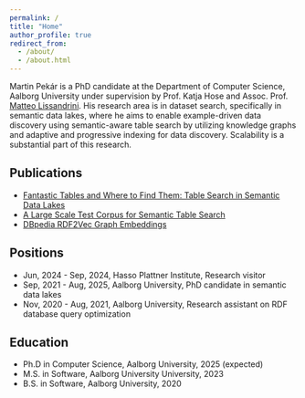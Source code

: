 ```yaml
---
permalink: /
title: "Home"
author_profile: true
redirect_from: 
  - /about/
  - /about.html
---
```


Martin Pekár is a PhD candidate at the Department of Computer Science, Aalborg University under supervision by Prof. Katja Hose and Assoc. Prof. [Matteo Lissandrini](https://lissandrini.com/).
His research area is in dataset search, specifically in semantic data lakes, where he aims to enable example-driven data discovery using semantic-aware table search by utilizing knowledge graphs and adaptive and progressive indexing for data discovery.
Scalability is a substantial part of this research.

Publications
------
- [Fantastic Tables and Where to Find Them: Table Search in Semantic Data Lakes](https://mrpekar98.github.io//publications/2025-03-25_fantastic_tables_and_where_to_find_them_table_search_in_semantic_data_lakes/)
- [A Large Scale Test Corpus for Semantic Table Search](https://mrpekar98.github.io//publications/2024-07-14_a_large_scale_test_corpus_for_semantic_table_search/)
- [DBpedia RDF2Vec Graph Embeddings](https://mrpekar98.github.io//publications/2022_DBpedia_RDF2Vec_Graph_Embeddings/)

Positions
------
- Jun, 2024 - Sep, 2024, Hasso Plattner Institute, Research visitor
- Sep, 2021 - Aug, 2025, Aalborg University, PhD candidate in semantic data lakes
- Nov, 2020 - Aug, 2021, Aalborg University, Research assistant on RDF database query optimization

Education
------
* Ph.D in Computer Science, Aalborg University, 2025 (expected)
* M.S. in Software, Aalborg University University, 2023
* B.S. in Software, Aalborg University, 2020
